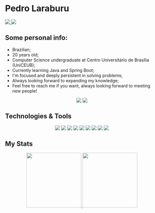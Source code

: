 # Pedro Laraburu
<p align="left">
  <a href="https://www.linkedin.com/in/pedrolaraburu/">
    <img src="https://img.shields.io/badge/-Connect-0A66C2?logo=linkedin&logoColor=white&style=flat-square&link=https://www.linkedin.com/in/pedrolaraburu/">
  </a>
  <a href="mailto:contatopedrohlaraburu@gmail.com">
    <img src="https://img.shields.io/badge/-Contact%20me!-EA4335?logo=gmail&logoColor=white&style=flat-square&link=mailto:contatopedrohlaraburu@gmail.com">
  </a>
</p>


## Some personal info:
- Brazilian;
- 20 years old;
- Computer Science undergraduate at Centro Universitário de Brasília (UniCEUB);
- Currently learning Java and Spring Boot;
- I'm focused and deeply persistent in solving problems;
- Always looking forward to expanding my knowledge;
- Feel free to reach me if you want, always looking forward to meeting new people!

<p align="center">
  <img src="https://img.shields.io/badge/-Back%20End-ECA72C?&style=for-the-badge">
  <img src="https://img.shields.io/badge/-Self%20Learning-16E0BD?&style=for-the-badge">
</p>

## Technologies & Tools
<p align="center">
  <img src="https://img.shields.io/badge/-Python-3776AB?logo=python&logoColor=white&style=for-the-badge"> 
  <img src="https://img.shields.io/badge/-Django-092E20?logo=django&logoColor=white&style=for-the-badge">
  <img src="https://img.shields.io/badge/-Spring%20Boot-6DB33F?logo=springboot&logoColor=white&style=for-the-badge"> 
  <img src="https://img.shields.io/badge/-PHP-777BB4?logo=php&logoColor=white&style=for-the-badge"> 
  <img src="https://img.shields.io/badge/-Angular-DD0031?logo=angular&logoColor=white&style=for-the-badge">
  <img src="https://img.shields.io/badge/-JavaScript-F7DF1E?logo=javascript&logoColor=black&style=for-the-badge"> 
  <img src="https://img.shields.io/badge/-Git-F05032?logo=git&logoColor=white&style=for-the-badge"> 
  <img src="https://img.shields.io/badge/-Github-181717?logo=github&logoColor=white&style=for-the-badge"> 
  <img src="https://img.shields.io/badge/-Docker-2496ED?logo=docker&logoColor=white&style=for-the-badge"> 
</p>

## My Stats
<div align="center">
  <a href="https://github.com/pedrolaraburu">
  <img height="180em" src="https://github-readme-stats.vercel.app/api?username=pedrolaraburu&show_icons=true&theme=onedark&include_all_commits=true&count_private=true"/>
  <img height="180em" src="https://github-readme-stats.vercel.app/api/top-langs/?username=pedrolaraburu&layout=compact&langs_count=7&theme=onedark"/>
</div>
